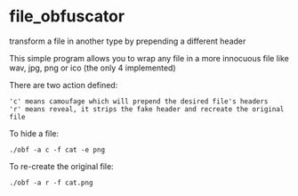 # file_obfuscator
transform a file in another type by prepending a different header


This simple program allows you to wrap any file in a more innocuous file like wav, jpg, png or ico (the only 4 implemented)


There are two action defined:


	'c' means camoufage which will prepend the desired file's headers
 	'r' means reveal, it strips the fake header and recreate the original file

To hide a file:

	./obf -a c -f cat -e png

To re-create the original file:

	./obf -a r -f cat.png
  
  
